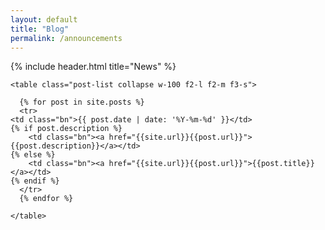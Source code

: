 ```yaml
---
layout: default
title: "Blog"
permalink: /announcements
---
```


{% include header.html 
   title="News" 
%}

<section id="posts" class="green">
   <div class="w-100 mw-none ph3 mw8-m mw9-l center f3">

    <table class="post-list collapse w-100 f2-l f2-m f3-s">

      {% for post in site.posts %}
      <tr>
	<td class="bn">{{ post.date | date: '%Y-%m-%d' }}</td>
	{% if post.description %}
        <td class="bn"><a href="{{site.url}}{{post.url}}">{{post.description}}</a></td>
	{% else %}
        <td class="bn"><a href="{{site.url}}{{post.url}}">{{post.title}}</a></td>
	{% endif %}
      </tr>
      {% endfor %}

    </table>

  </div>
</section>
